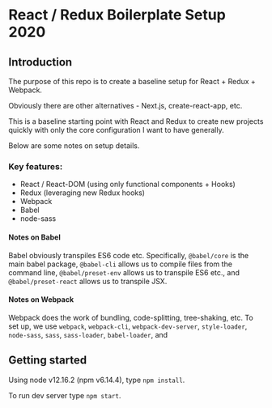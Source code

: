 # React / Redux Boilerplate Setup 2020

## Introduction

The purpose of this repo is to create a baseline setup for React + Redux + Webpack.

Obviously there are other alternatives - Next.js, create-react-app, etc.

This is a baseline starting point with React and Redux to create new projects quickly with only the core configuration I want to have generally.

Below are some notes on setup details.

### Key features:

- React / React-DOM (using only functional components + Hooks)
- Redux (leveraging new Redux hooks)
- Webpack
- Babel
- node-sass

#### Notes on Babel

Babel obviously transpiles ES6 code etc. Specifically, `@babel/core` is the main babel package, `@babel-cli` allows us to compile files from the command line, `@babel/preset-env` allows us to transpile ES6 etc., and `@babel/preset-react` allows us to transpile JSX.

#### Notes on Webpack

Webpack does the work of bundling, code-splitting, tree-shaking, etc. To set up, we use `webpack`, `webpack-cli`, `webpack-dev-server`, `style-loader`, `node-sass`, `sass`, `sass-loader`, `babel-loader`, and

## Getting started

Using node v12.16.2 (npm v6.14.4), type `npm install`.

To run dev server type `npm start`.
